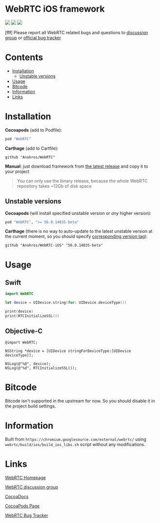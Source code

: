 # WebRTC iOS framework

![](https://img.shields.io/cocoapods/v/WebRTC.svg?maxAge=100) ![](https://img.shields.io/cocoapods/dw/WebRTC.svg?maxAge=100)
![](https://img.shields.io/cocoapods/l/WebRTC.svg?maxAge=100)

[__!!!__] Please report all WebRTC related bugs and questions to [discussion group](https://groups.google.com/forum/#!forum/discuss-webrtc) or [official bug tracker](https://bugs.chromium.org/p/webrtc/issues/list)

# Contents

- [Installation](#installation)
  - [Unstable versions](#unstable-versions)
- [Usage](#usage)
- [Bitcode](#bitcode)
- [Information](#information)
- [Links](#links)

# Installation

__Cocoapods__ (add to Podfile):

```ruby
pod "WebRTC"
```

__Carthage__ (add to Cartfile):

```
github "Anakros/WebRTC"
```

__Manual__: just download framework from [the latest release](https://github.com/Anakros/WebRTC-iOS/releases/latest) and copy it to your project

>You can only use the binary release, because the whole WebRTC repository takes ~12Gb of disk space

## Unstable versions

__Cocoapods__ (will install specified unstable version or _any_ higher version):
```ruby
pod "WebRTC", ">= 56.0.14835-beta"
```

__Carthage__ (there is no way to auto-update to the latest unstable version at the current moment, so you should specify [corresponding version tag](https://github.com/Anakros/WebRTC-iOS/tags)):
```
github "Anakros/WebRTC-iOS" "56.0.14835-beta"
```

# Usage

## Swift
```swift
import WebRTC

let device = UIDevice.string(for: UIDevice.deviceType())

print(device)
print(RTCInitializeSSL())
```

## Objective-C
```objc
@import WebRTC;

NSString *device = [UIDevice stringForDeviceType:[UIDevice deviceType]];

NSLog(@"%@", device);
NSLog(@"%d", RTCInitializeSSL());
```

# Bitcode

Bitcode isn't supported in the upstream for now. So you should disable it in the project build settings.

# Information

Built from `https://chromium.googlesource.com/external/webrtc/` using `webrtc/build/ios/build_ios_libs.sh` script without any modifications.

# Links

[WebRTC Homepage](https://webrtc.org/)

[WebRTC discussion group](https://groups.google.com/forum/#!forum/discuss-webrtc)

[CocoaDocs](http://cocoadocs.org/docsets/WebRTC/)

[CocoaPods Page](https://cocoapods.org/pods/WebRTC)

[WebRTC Bug Tracker](https://bugs.chromium.org/p/webrtc/issues/list)
